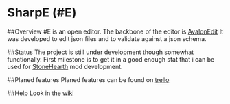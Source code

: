 # SharpE (#E)

##Overview
 #E is an open editor. The backbone of the editor is  [AvalonEdit](http://avalonedit.net/) 
It was developed to edit json files and to validate against a json schema.

##Status
The project is still under development though somewhat functionally.
First milestone is to get it in a good enough stat that i can be 
used for [StoneHearth](http://stonehearth.net) mod development.

##Planed features
Planed features can be found on [trello](https://trello.com/b/Dpol0wqT/planed-features)

##Help
Look in the [wiki](https://github.com/grarup/SharpE/wiki)


